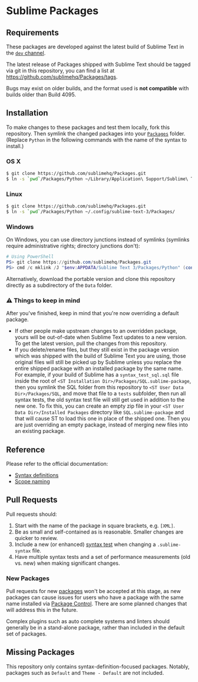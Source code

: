 # Sublime Packages

## Requirements

These packages are developed against the latest build of Sublime Text in the [`dev` channel](https://www.sublimetext.com/dev).

The latest release of Packages shipped with Sublime Text should be tagged via git in this repository, you can find a list at <https://github.com/sublimehq/Packages/tags>.

Bugs may exist on older builds, and the format used is **not compatible** with builds older than Build 4095.

## Installation

To make changes to these packages and test them locally, fork this repository. Then symlink the changed packages into your [`Packages`](https://www.sublimetext.com/docs/packages.html) folder. (Replace `Python` in the following commands with the name of the syntax to install.)

### OS X

```bash
$ git clone https://github.com/sublimehq/Packages.git
$ ln -s `pwd`/Packages/Python ~/Library/Application\ Support/Sublime\ Text\ 3/Packages/
```

### Linux

```bash
$ git clone https://github.com/sublimehq/Packages.git
$ ln -s `pwd`/Packages/Python ~/.config/sublime-text-3/Packages/
```

### Windows

On Windows, you can use directory junctions instead of symlinks (symlinks require administrative rights; directory junctions don't):

```powershell
# Using PowerShell
PS> git clone https://github.com/sublimehq/Packages.git
PS> cmd /c mklink /J "$env:APPDATA/Sublime Text 3/Packages/Python" (convert-path ./Packages/Python)
```

Alternatively, download the portable version and clone this repository directly as a subdirectory of the `Data` folder.

### ⚠️ Things to keep in mind

After you've finished, keep in mind that you're now overriding a default package.
- If other people make upstream changes to an overridden package, yours will be out-of-date when Sublime Text updates to a new version. To get the latest version, pull the changes from this repository.
- If you delete/rename files, but they still exist in the package version which was shipped with the build of Sublime Text you are using, those original files will still be picked up by Sublime unless you replace the entire shipped package with an installed package by the same name. For example, if your build of Sublime has a `syntax_test_sql.sql` file inside the root of `<ST Installation Dir>/Packages/SQL.sublime-package`, then you symlink the SQL folder from this repository to `<ST User Data Dir>/Packages/SQL`, and move that file to a `tests` subfolder, then run all syntax tests, the old syntax test file will still get used in addition to the new one. To fix this, you can create an empty zip file in your `<ST User Data Dir>/Installed Packages` directory like `SQL.sublime-package` and that will cause ST to load this one in place of the shipped one. Then you are just overriding an empty package, instead of merging new files into an existing package.

## Reference

Please refer to the official documentation:

* [Syntax definitions](https://www.sublimetext.com/docs/syntax.html#ver-dev)
* [Scope naming](https://www.sublimetext.com/docs/scope_naming.html)

## Pull Requests

Pull requests should:

 1. Start with the name of the package in square brackets, e.g. `[XML]`.
 2. Be as small and self-contained as is reasonable. Smaller changes are quicker to review.
 3. Include a new (or enhanced) [syntax test](https://www.sublimetext.com/docs/syntax.html#testing) when changing a `.sublime-syntax` file.
 4. Have multiple syntax tests and a set of performance measurements (old vs. new) when making significant changes.

### New Packages

Pull requests for new [packages](https://www.sublimetext.com/docs/packages.html) won't be accepted at this stage, as new packages can cause issues for users who have a package with the same name installed via [Package Control](https://packagecontrol.io/).
There are some planned changes that will address this in the future.

Complex plugins such as auto complete systems and linters should generally be in a stand-alone package, rather than included in the default set of packages.

## Missing Packages

This repository only contains syntax-definition-focused packages.
Notably, packages such as `Default` and `Theme - Default` are not included.
